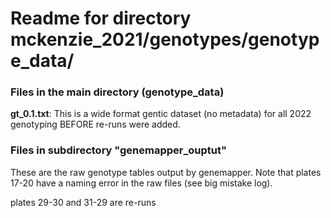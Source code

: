 # Readme for directory mckenzie_2021/genotypes/genotype_data/ 

### Files in the main directory (genotype_data)

__gt_0.1.txt__: This is a wide format gentic dataset (no metadata) for all 2022 genotyping BEFORE re-runs were added. 
 
### Files in subdirectory "genemapper_ouptut"

These are the raw genotype tables output by genemapper. 
Note that plates 17-20 have a naming error in the raw files (see big mistake log). 

plates 29-30 and 31-29 are re-runs
